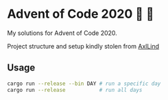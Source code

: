# Advent of Code 2020 :christmas_tree: :crab:

My solutions for Advent of Code 2020.

Project structure and setup kindly stolen from [AxlLind](https://github.com/AxlLind)

## Usage

```sh
cargo run --release --bin DAY # run a specific day
cargo run --release           # run all days
```
